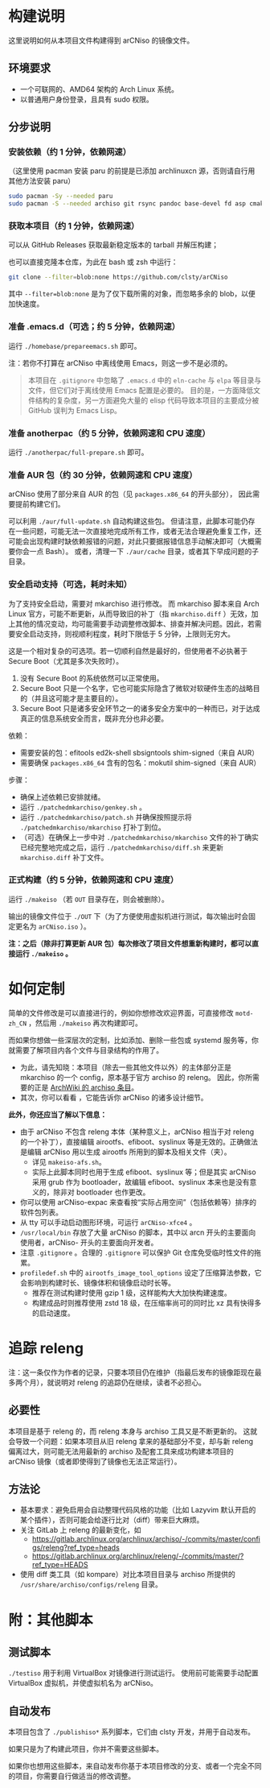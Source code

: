 # 构建说明

这里说明如何从本项目文件构建得到 arCNiso 的镜像文件。

## 环境要求

-   一个可联网的、AMD64 架构的 Arch Linux 系统。
-   以普通用户身份登录，且具有 sudo 权限。

## 分步说明

### 安装依赖（约 1 分钟，依赖网速）

（这里使用 pacman 安装 paru 的前提是已添加 archlinuxcn 源，否则请自行用其他方法安装 paru）
```bash
sudo pacman -Sy --needed paru
sudo pacman -S --needed archiso git rsync pandoc base-devel fd asp cmake
```

### 获取本项目（约 1 分钟，依赖网速）

可以从 GitHub Releases 获取最新稳定版本的 tarball 并解压构建；

也可以直接克隆本仓库，为此在 bash 或 zsh 中运行：
```bash
git clone --filter=blob:none https://github.com/clsty/arCNiso
```

其中 `--filter=blob:none` 是为了仅下载所需的对象，而忽略多余的 blob，以便加快速度。


### 准备 .emacs.d（可选；约 5 分钟，依赖网速）

运行 `./homebase/prepareemacs.sh` 即可。

注：若你不打算在 arCNiso 中离线使用 Emacs，则这一步不是必须的。

> 本项目在 `.gitignore` 中忽略了 `.emacs.d` 中的 `eln-cache` 与 `elpa` 等目录与文件，但它们对于离线使用 Emacs 配置是必要的。
> 目的是，一方面降低文件结构的复杂度，另一方面避免大量的 elisp 代码导致本项目的主要成分被 GitHub 误判为 Emacs Lisp。


### 准备 anotherpac（约 5 分钟，依赖网速和 CPU 速度）

运行 `./anotherpac/full-prepare.sh` 即可。


### 准备 AUR 包（约 30 分钟，依赖网速和 CPU 速度）

arCNiso 使用了部分来自 AUR 的包（见 `packages.x86_64` 的开头部分），
因此需要提前构建它们。

可以利用 `./aur/full-update.sh` 自动构建这些包。
但请注意，此脚本可能仍存在一些问题，可能无法一次直接地完成所有工作，或者无法合理避免重复工作，还可能会出现构建时缺依赖报错的问题，对此只要据报错信息手动解决即可（大概需要你会一点 Bash）。
或者，清理一下 `./aur/cache` 目录，或者其下早成问题的子目录。


### 安全启动支持（可选，耗时未知）

为了支持安全启动，需要对 mkarchiso 进行修改。
而 mkarchiso 脚本来自 Arch Linux 官方，可能不断更新，从而导致旧的补丁（指 `mkarchiso.diff` ）无效，加上其他的情况变动，均可能需要手动调整修改脚本、排查并解决问题。因此，若需要安全启动支持，则视顺利程度，耗时下限低于 5 分钟，上限则无穷大。

这是一个相对复杂的可选项。若一切顺利自然是最好的，但使用者不必执著于 Secure Boot（尤其是多次失败时）。

1.  没有 Secure Boot 的系统依然可以正常使用。
2.  Secure Boot 只是一个名字，它也可能实际隐含了微软对软硬件生态的战略目的（并且这可能才是主要目的）。
3.  Secure Boot 只是诸多安全环节之一的诸多安全方案中的一种而已，对于达成真正的信息系统安全而言，既非充分也非必要。

依赖：

-   需要安装的包：efitools ed2k-shell sbsigntools shim-signed（来自 AUR）
-   需要确保 `packages.x86_64` 含有的包名：mokutil shim-signed（来自 AUR）

步骤：

-   确保上述依赖已安排就绪。
-   运行 `./patchedmkarchiso/genkey.sh` 。
-   运行 `./patchedmkarchiso/patch.sh` 并确保按照提示将 `./patchedmkarchiso/mkarchiso` 打补丁到位。
-   （可选）在确保上一步中对 `./patchedmkarchiso/mkarchiso` 文件的补丁确实已经完整地完成之后，运行 `./patchedmkarchiso/diff.sh` 来更新 `mkarchiso.diff` 补丁文件。


### 正式构建（约 5 分钟，依赖网速和 CPU 速度）

运行 `./makeiso` （若 `OUT` 目录存在，则会被删除）。

输出的镜像文件位于 `./OUT` 下（为了方便使用虚拟机进行测试，每次输出时会固定更名为 `arCNiso.iso` ）。

**注：之后（除非打算更新 AUR 包）每次修改了项目文件想重新构建时，都可以直接运行 `./makeiso` 。**


# 如何定制

简单的文件修改是可以直接进行的，例如你想修改欢迎界面，可直接修改 `motd-zh_CN` ，然后用 `./makeiso` 再次构建即可。

而如果你想做一些深层次的定制，比如添加、删除一些包或 systemd 服务等，你就需要了解项目内各个文件与目录结构的作用了。

-   为此，请先知晓：本项目（除去一些其他文件以外）的主体部分正是 mkarchiso 的一个 config，原本基于官方 archiso 的 releng。
    因此，你所需要的正是 [ArchWiki 的 archiso 条目](https://wiki.archlinux.org/title/Archiso)。
-   其次，你可以看看 [](./feature.md) ，它能告诉你 arCNiso 的诸多设计细节。

****此外，你还应当了解以下信息：****

-   由于 arCNiso 不包含 releng 本体（某种意义上，arCNiso 相当于对 releng 的一个补丁），直接编辑 airootfs、efiboot、syslinux 等是无效的。正确做法是编辑 arCNiso 用以生成 airootfs 所用到的脚本及相关文件（夹）。
    -   详见 `makeiso-afs.sh`。
    -   实际上此脚本同时也用于生成 efiboot、syslinux 等；但是其实 arCNiso 采用 grub 作为 bootloader，故编辑 efiboot、syslinux 本来也是没有意义的，除非对 bootloader 也作更改。
-   你可以使用 arCNiso-expac 来查看按“实际占用空间”（包括依赖等）排序的软件包列表。
-   从 tty 可以手动启动图形环境，可运行 `arCNiso-xfce4` 。
-   `/usr/local/bin` 存放了大量 arCNiso 的脚本，其中以 arcn 开头的主要面向使用者，arCNiso- 开头的主要面向开发者。
-   注意 `.gitignore` 。合理的 `.gitignore` 可以保护 Git 仓库免受临时性文件的拖累。
-   `profiledef.sh` 中的 `airootfs_image_tool_options` 设定了压缩算法参数，它会影响到构建时长、镜像体积和镜像启动时长等。
    -   推荐在测试构建时使用 gzip 1 级，这样能构大大加快构建速度。
    -   构建成品时则推荐使用 zstd 18 级，在压缩率尚可的同时比 xz 具有快得多的启动速度。


# 追踪 releng

注：这一条仅作为作者的记录，只要本项目仍在维护（指最后发布的镜像距现在最多两个月），就说明对 releng 的追踪仍在继续，读者不必担心。


## 必要性

本项目是基于 releng 的，而 releng 本身与 archiso 工具又是不断更新的。
这就会导致一个问题：如果本项目从旧 releng 拿来的基础部分不变，却与新 releng 偏离过大，则可能无法用最新的 archiso 及配套工具来成功构建本项目的 arCNiso 镜像（或者即使得到了镜像也无法正常运行）。


## 方法论

-   基本要求：避免启用会自动整理代码风格的功能（比如 Lazyvim 默认开启的某个插件），否则可能会给逐行比对（diff）带来巨大麻烦。
-   关注 GitLab 上 releng 的最新变化，如
    -   <https://gitlab.archlinux.org/archlinux/archiso/-/commits/master/configs/releng?ref_type=heads>
    -   <https://gitlab.archlinux.org/archlinux/releng/-/commits/master/?ref_type=HEADS>
-   使用 diff 类工具（如 kompare）对比本项目目录与 archiso 所提供的 `/usr/share/archiso/configs/releng` 目录。


# 附：其他脚本

## 测试脚本

`./testiso` 用于利用 VirtualBox 对镜像进行测试运行。
使用前可能需要手动配置 VirtualBox 虚拟机，并使虚拟机名为 arCNiso。

## 自动发布

本项目包含了 `./publishiso*` 系列脚本，它们由 clsty 开发，并用于自动发布。

如果只是为了构建此项目，你并不需要这些脚本。

如果你也想用这些脚本，来自动发布你基于本项目修改的分支、或者一个完全不同的项目，你需要自行做适当的修改调整。

